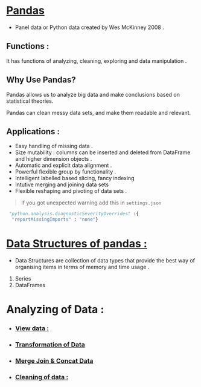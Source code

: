 # [Pandas](main.ipynb) 
- Panel data or Python data created by Wes McKinney 2008 . 

## Functions : 
It has functions of analyzing, cleaning, exploring and data manipulation . 

## Why Use Pandas? 
Pandas allows us to analyze big data and make conclusions based on statistical theories.

Pandas can clean messy data sets, and make them readable and relevant.

## Applications : 
- Easy handling of missing data .
- Size mutability : columns can be inserted and deleted from DataFrame and higher dimension objects . 
- Automatic and explicit data alignment . 
- Powerful flexible group by functionality .
- Intelligent labelled based slicing, fancy indexing 
- Intutive merging and joining data sets 
- Flexible reshaping and pivoting of data sets . 


> If you got unexpected warning add this in `settings.json`
```python
 "python.analysis.diagnosticSeverityOverrides" :{
  "reportMissingImports" : "none"}
```

# [Data Structures of pandas :](./DataStructures.ipynb) 
- Data Structures are collection of data types that provide the best way of organising items in terms of memory and time usage . 
1. Series
2. DataFrames 


# Analyzing of Data :

- ### [View data :](./view.ipynb) 
- ### [Transformation of Data](./transformation.ipynb)
- ### [Merge Join & Concat Data](./merge.ipynb)
- ### [Cleaning of data :](./cleaning.ipynb) 


